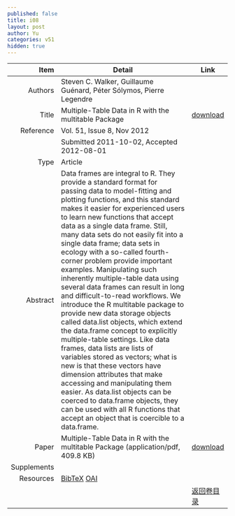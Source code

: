 ```yaml
---
published: false
title: i08
layout: post
author: Yu
categories: v51
hidden: true
---
```


| Item | Detail | Link |
|---:|---|---|
| Authors | Steven C. Walker, Guillaume Guénard, Péter  Sólymos, Pierre Legendre| |
| Title |Multiple-Table Data in R with the multitable Package | [download](http://www.jstatsoft.org/v51/i08/paper) |
| Reference |Vol. 51, Issue 8, Nov 2012 | |
| | Submitted 2011-10-02, Accepted 2012-08-01| | 
| Type | Article| |
| Abstract | Data frames are integral to R. They provide a standard format for passing data to model-fitting and plotting functions, and this standard makes it easier for experienced users to learn new functions that accept data as a single data frame. Still, many data sets do not easily fit into a single data frame; data sets in ecology with a so-called fourth- corner problem provide important examples. Manipulating such inherently multiple-table data using several data frames can result in long and difficult-to-read workflows. We introduce the R multitable package to provide new data storage objects called data.list objects, which extend the data.frame concept to explicitly multiple-table settings. Like data frames, data lists are lists of variables stored as vectors; what is new is that these vectors have dimension attributes that make accessing and manipulating them easier. As data.list objects can be coerced to data.frame objects, they can be used with all R functions that accept an object that is coercible to a data.frame.| |
| Paper | Multiple-Table Data in R with the multitable Package  (application/pdf, 409.8 KB)| [download](http://www.jstatsoft.org/v51/i08/paper) |
| Supplements | | |
| Resources | [BibTeX](http://www.jstatsoft.org/v51/i08/bibtex) [OAI](http://www.jstatsoft.org/oai?verb=GetRecord&identifier=oai.jstatsoft/v51/i08&prefix=oai_dc)| |
| |  | [返回卷目录]({{site.baseurl}}/volume/v51.html) |